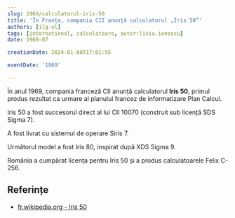 ```yaml
---
slug: 1969/calculatorul-iris-50
title: 'În Franța, compania CII anunță calculatorul „Iris 50”'
authors: [ilg-ul]
tags: [international, calculatoare, autor:liviu.ionescu]
date: 1969-07

creationDate: 2024-01-08T17:01:55

eventDate: '1969'

---
```


În anul 1969, compania franceză CII anunță calculatorul **Iris 50**, primul
produs rezultat ca urmare al planului francez de informatizare
Plan Calcul.

<!-- truncate -->

Iris 50 a fost succesorul direct al lui CII 10070 (construit sub
licență SDS Sigma 7).

A fost livrat cu sistemul de operare Siris 7.

Următorul model a fost Iris 80, inspirat după XDS Sigma 9.

România a cumpărat licența pentru Iris 50 și a produs calculatoarele
Felix C-256.

## Referințe

- [fr.wikipedia.org - Iris 50](https://fr.wikipedia.org/wiki/Iris_50)
